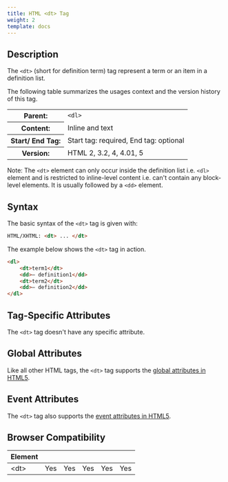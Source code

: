 ```yaml
---
title: HTML <dt> Tag
weight: 2
template: docs
---	
```

## Description

The `<dt>` (short for definition term) tag represent a term or an item in a definition list.

The following table summarizes the usages context and the version history of this tag.

<table dt="width:100%">
    <th>Parent:</th>
    <td><code>&lt;dl&gt;</code></td>
  </tr>
  <tr>
    <th>Content:</th>
    <td>Inline and text</td>
  </tr>
  <tr>
    <th>Start/ End Tag:</th>
    <td>Start tag: required, End tag: optional</td>
  </tr>
    <tr>
    <th>Version:</th>
    <td>HTML 2, 3.2, 4, 4.01, 5</td>
  </tr>
</table>	

<div class="note">
<p>Note: The <code>&lt;dt&gt;</code> element can only occur inside the definition list i.e. <code>&lt;dl&gt;</code> element and is restricted to inline-level content i.e. can't contain any block-level elements. It is usually followed by a <code>&lt;dd&gt;</code> element.</p>
</div>

## Syntax

The basic syntax of the `<dt>` tag is given with:

```html
HTML/XHTML: <dt> ... </dt>
```

The example below shows the `<dt>` tag in action.
	
```html
<dl>
    <dt>term1</dt>
    <dd>– definition1</dd>
    <dt>term2</dt>
    <dd>– definition2</dd>
</dl>
```

## Tag-Specific Attributes
The `<dt>` tag doesn't have any specific attribute.

## Global Attributes

Like all other HTML tags, the `<dt>` tag supports the [global attributes in HTML5](https://www.tutorialrepublic.com/html-reference/html5-global-attributes.php).

## Event Attributes

The `<dt>` tag also supports the [event attributes in HTML5](https://www.tutorialrepublic.com/html-reference/html5-event-attributes.php).

## Browser Compatibility
|  Element |<i class="chrome"></i>    | <i class="ie"></i>   | <i class="firefox"></i>   |  <i class="safari"></i>  | <i class="opera"></i>   |
| ------------ | ------------ | ------------ | ------------ | ------------ | ------------ |
| &lt;dt&gt;  |Yes   |Yes   |Yes   |Yes   |Yes   |
